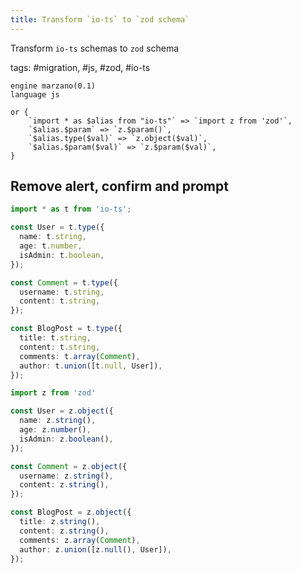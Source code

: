 ```yaml
---
title: Transform `io-ts` to `zod schema`
---
```


Transform `io-ts` schemas to `zod` schema

tags: #migration, #js, #zod, #io-ts

```grit
engine marzano(0.1)
language js

or {
    `import * as $alias from "io-ts"` => `import z from 'zod'`,
    `$alias.$param` => `z.$param()`,
    `$alias.type($val)` => `z.object($val)`,
    `$alias.$param($val)` => `z.$param($val)`,
}
```

## Remove alert, confirm and prompt

```typescript
import * as t from 'io-ts';

const User = t.type({
  name: t.string,
  age: t.number,
  isAdmin: t.boolean,
});

const Comment = t.type({
  username: t.string,
  content: t.string,
});

const BlogPost = t.type({
  title: t.string,
  content: t.string,
  comments: t.array(Comment),
  author: t.union([t.null, User]),
});
```

```typescript
import z from 'zod'

const User = z.object({
  name: z.string(),
  age: z.number(),
  isAdmin: z.boolean(),
});

const Comment = z.object({
  username: z.string(),
  content: z.string(),
});

const BlogPost = z.object({
  title: z.string(),
  content: z.string(),
  comments: z.array(Comment),
  author: z.union([z.null(), User]),
});
```
